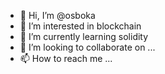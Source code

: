 - 👋 Hi, I’m @osboka
- 👀 I’m interested in blockchain
- 🌱 I’m currently learning solidity
- 💞️ I’m looking to collaborate on ...
- 📫 How to reach me ...

<!---
osboka/osboka is a ✨ special ✨ repository because its `README.md` (this file) appears on your GitHub profile.
You can click the Preview link to take a look at your changes.
--->

